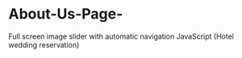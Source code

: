 # About-Us-Page-
Full screen image slider with automatic navigation JavaScript (Hotel wedding reservation)
